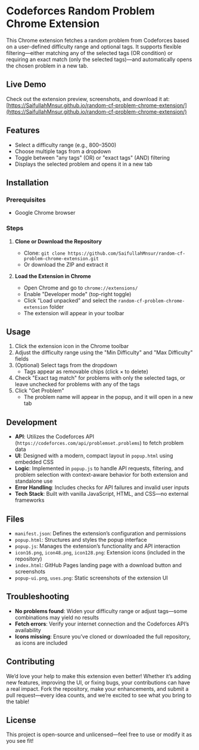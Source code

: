 # Codeforces Random Problem Chrome Extension

This Chrome extension fetches a random problem from Codeforces based on a user-defined difficulty range and optional tags. It supports flexible filtering—either matching any of the selected tags (OR condition) or requiring an exact match (only the selected tags)—and automatically opens the chosen problem in a new tab.

## Live Demo
Check out the extension preview, screenshots, and download it at: [https://SaifullahMnsur.github.io/random-cf-problem-chrome-extension/](https://SaifullahMnsur.github.io/random-cf-problem-chrome-extension/)

## Features
- Select a difficulty range (e.g., 800–3500)
- Choose multiple tags from a dropdown
- Toggle between "any tags" (OR) or "exact tags" (AND) filtering
- Displays the selected problem and opens it in a new tab

## Installation

### Prerequisites
- Google Chrome browser

### Steps
1. **Clone or Download the Repository**
   - Clone: `git clone https://github.com/SaifullahMnsur/random-cf-problem-chrome-extension.git`
   - Or download the ZIP and extract it

2. **Load the Extension in Chrome**
   - Open Chrome and go to `chrome://extensions/`
   - Enable "Developer mode" (top-right toggle)
   - Click "Load unpacked" and select the `random-cf-problem-chrome-extension` folder
   - The extension will appear in your toolbar

## Usage
1. Click the extension icon in the Chrome toolbar
2. Adjust the difficulty range using the "Min Difficulty" and "Max Difficulty" fields
3. (Optional) Select tags from the dropdown
   - Tags appear as removable chips (click × to delete)
4. Check "Exact tag match" for problems with only the selected tags, or leave unchecked for problems with any of the tags
5. Click "Get Problem"
   - The problem name will appear in the popup, and it will open in a new tab

## Development
- **API**: Utilizes the Codeforces API (`https://codeforces.com/api/problemset.problems`) to fetch problem data
- **UI**: Designed with a modern, compact layout in `popup.html` using embedded CSS
- **Logic**: Implemented in `popup.js` to handle API requests, filtering, and problem selection with context-aware behavior for both extension and standalone use
- **Error Handling**: Includes checks for API failures and invalid user inputs
- **Tech Stack**: Built with vanilla JavaScript, HTML, and CSS—no external frameworks

## Files
- `manifest.json`: Defines the extension’s configuration and permissions
- `popup.html`: Structures and styles the popup interface
- `popup.js`: Manages the extension’s functionality and API interaction
- `icon16.png`, `icon48.png`, `icon128.png`: Extension icons (included in the repository)
- `index.html`: GitHub Pages landing page with a download button and screenshots
- `popup-ui.png`, `uses.png`: Static screenshots of the extension UI

## Troubleshooting
- **No problems found**: Widen your difficulty range or adjust tags—some combinations may yield no results
- **Fetch errors**: Verify your internet connection and the Codeforces API’s availability
- **Icons missing**: Ensure you’ve cloned or downloaded the full repository, as icons are included

## Contributing
We’d love your help to make this extension even better! Whether it’s adding new features, improving the UI, or fixing bugs, your contributions can have a real impact. Fork the repository, make your enhancements, and submit a pull request—every idea counts, and we’re excited to see what you bring to the table!

## License
This project is open-source and unlicensed—feel free to use or modify it as you see fit!